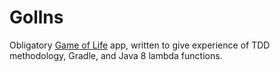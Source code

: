 Gollns
======
Obligatory [Game of Life](http://en.wikipedia.org/wiki/Conway's_Game_of_Life) app, written to give experience of TDD methodology, Gradle, and Java 8 lambda functions.
